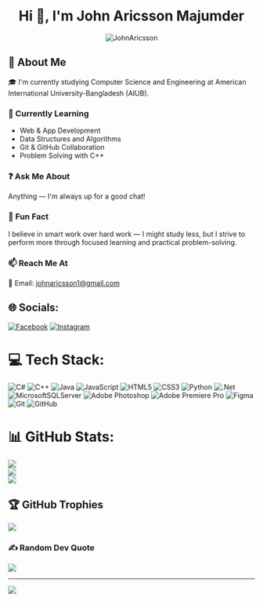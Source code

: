 <h1 align="center">Hi 👋, I'm John Aricsson Majumder</h1>

<p align="center">
  <img src="https://komarev.com/ghpvc/?username=johnaricsson&label=Profile%20views&color=0e75b6&style=flat" alt="JohnAricsson" />
</p>

## 💫 About Me  
🎓 I'm currently studying Computer Science and Engineering at American International University-Bangladesh (AIUB).

### 🚀 Currently Learning  
- Web & App Development  
- Data Structures and Algorithms  
- Git & GitHub Collaboration  
- Problem Solving with C++

### ❓ Ask Me About  
Anything — I'm always up for a good chat!

### 🎉 Fun Fact  
I believe in smart work over hard work — I might study less, but I strive to perform more through focused learning and practical problem-solving.

### 📫 Reach Me At  
📧 Email: johnaricsson1@gmail.com


## 🌐 Socials:
[![Facebook](https://img.shields.io/badge/Facebook-%231877F2.svg?logo=Facebook&logoColor=white)](https://facebook.com/johnaricsson1) [![Instagram](https://img.shields.io/badge/Instagram-%23E4405F.svg?logo=Instagram&logoColor=white)](https://instagram.com/johnaricsson) 

# 💻 Tech Stack:
![C#](https://img.shields.io/badge/c%23-%23239120.svg?style=for-the-badge&logo=csharp&logoColor=white) ![C++](https://img.shields.io/badge/c++-%2300599C.svg?style=for-the-badge&logo=c%2B%2B&logoColor=white) ![Java](https://img.shields.io/badge/java-%23ED8B00.svg?style=for-the-badge&logo=openjdk&logoColor=white) ![JavaScript](https://img.shields.io/badge/javascript-%23323330.svg?style=for-the-badge&logo=javascript&logoColor=%23F7DF1E) ![HTML5](https://img.shields.io/badge/html5-%23E34F26.svg?style=for-the-badge&logo=html5&logoColor=white) ![CSS3](https://img.shields.io/badge/css3-%231572B6.svg?style=for-the-badge&logo=css3&logoColor=white) ![Python](https://img.shields.io/badge/python-3670A0?style=for-the-badge&logo=python&logoColor=ffdd54) ![.Net](https://img.shields.io/badge/.NET-5C2D91?style=for-the-badge&logo=.net&logoColor=white) ![MicrosoftSQLServer](https://img.shields.io/badge/Microsoft%20SQL%20Server-CC2927?style=for-the-badge&logo=microsoft%20sql%20server&logoColor=white) ![Adobe Photoshop](https://img.shields.io/badge/adobe%20photoshop-%2331A8FF.svg?style=for-the-badge&logo=adobe%20photoshop&logoColor=white) ![Adobe Premiere Pro](https://img.shields.io/badge/Adobe%20Premiere%20Pro-9999FF.svg?style=for-the-badge&logo=Adobe%20Premiere%20Pro&logoColor=white) ![Figma](https://img.shields.io/badge/figma-%23F24E1E.svg?style=for-the-badge&logo=figma&logoColor=white) ![Git](https://img.shields.io/badge/git-%23F05033.svg?style=for-the-badge&logo=git&logoColor=white) ![GitHub](https://img.shields.io/badge/github-%23121011.svg?style=for-the-badge&logo=github&logoColor=white)
# 📊 GitHub Stats:
![](https://github-readme-stats.vercel.app/api?username=JohnAricsson&theme=default&hide_border=false&include_all_commits=false&count_private=false)<br/>
![](https://nirzak-streak-stats.vercel.app/?user=JohnAricsson&theme=default&hide_border=false)<br/>
![](https://github-readme-stats.vercel.app/api/top-langs/?username=JohnAricsson&theme=default&hide_border=false&include_all_commits=false&count_private=false&layout=compact)

## 🏆 GitHub Trophies
![](https://github-profile-trophy.vercel.app/?username=JohnAricsson&theme=default&no-frame=false&no-bg=false&margin-w=4)

### ✍️ Random Dev Quote
![](https://quotes-github-readme.vercel.app/api?type=horizontal&theme=gruvbox)

---
[![](https://visitcount.itsvg.in/api?id=JohnAricsson&icon=0&color=0)](https://visitcount.itsvg.in)

<!-- Proudly created with GPRM ( https://gprm.itsvg.in ) -->
